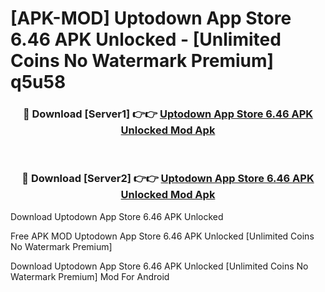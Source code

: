 # [APK-MOD] Uptodown App Store 6.46 APK Unlocked - [Unlimited Coins No Watermark Premium] q5u58



<div align="center">
<h3>🔴 Download [Server1] 👉👉 <a href="https://momento.my/?title=Uptodown_App_Store_6.46_APK_Unlocked">Uptodown App Store 6.46 APK Unlocked Mod Apk</a></h3><br>

<h3>🔴 Download [Server2] 👉👉 <a href="https://momento.my/?title=Uptodown_App_Store_6.46_APK_Unlocked">Uptodown App Store 6.46 APK Unlocked Mod Apk</a></h3>
</div>



Download Uptodown App Store 6.46 APK Unlocked 

Free APK MOD Uptodown App Store 6.46 APK Unlocked [Unlimited Coins No Watermark Premium]

Download Uptodown App Store 6.46 APK Unlocked [Unlimited Coins No Watermark Premium] Mod For Android
